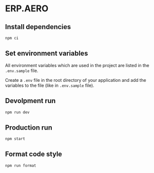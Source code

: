 # ERP.AERO

## Install dependencies

```bash
npm ci
```

## Set environment variables

All environment variables which are used in the project are listed in the `.env.sample` file.

Create a `.env` file in the root directory of your application and add the variables to the file (like in `.env.sample` file).

## Devolpment run

```bash
npm run dev
```

## Production run

```bash
npm start
```

## Format code style

```bash
npm run format
```